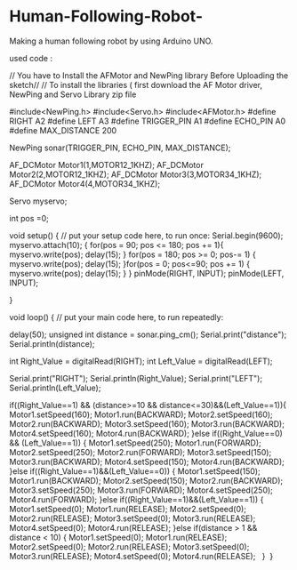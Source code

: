 # Human-Following-Robot-
Making a human following robot by using Arduino UNO.
 
  
  
  used code :
  
  
  
 // You have to Install the AFMotor and NewPing library Before Uploading the sketch//
// To install the libraries ( first download the AF Motor driver, NewPing and Servo Library zip file 

#include<NewPing.h>
#include<Servo.h>
#include<AFMotor.h>
#define RIGHT A2
#define LEFT A3
#define TRIGGER_PIN A1
#define ECHO_PIN A0
#define MAX_DISTANCE 200
  

NewPing sonar(TRIGGER_PIN, ECHO_PIN, MAX_DISTANCE);


AF_DCMotor Motor1(1,MOTOR12_1KHZ);
AF_DCMotor Motor2(2,MOTOR12_1KHZ);
AF_DCMotor Motor3(3,MOTOR34_1KHZ);
AF_DCMotor Motor4(4,MOTOR34_1KHZ);

Servo myservo;
 
int pos =0;

void setup() {
  // put your setup code here, to run once:
  Serial.begin(9600);
myservo.attach(10);
{
for(pos = 90; pos <= 180; pos += 1){
  myservo.write(pos);
  delay(15);
} for(pos = 180; pos >= 0; pos-= 1) {
  myservo.write(pos);
  delay(15);
}for(pos = 0; pos<=90; pos += 1) {
  myservo.write(pos);
  delay(15);
}
}
pinMode(RIGHT, INPUT);
pinMode(LEFT, INPUT);

}

void loop() {
  // put your main code here, to run repeatedly:

  delay(50);
 unsigned int distance = sonar.ping_cm();
Serial.print("distance");
Serial.println(distance);


int Right_Value = digitalRead(RIGHT);
int Left_Value = digitalRead(LEFT);

Serial.print("RIGHT");
Serial.println(Right_Value);
Serial.print("LEFT");
Serial.println(Left_Value);

if((Right_Value==1) && (distance>=10 && distance<=30)&&(Left_Value==1)){
  Motor1.setSpeed(160);
  Motor1.run(BACKWARD);
  Motor2.setSpeed(160);
  Motor2.run(BACKWARD);
  Motor3.setSpeed(160);
  Motor3.run(BACKWARD);
  Motor4.setSpeed(160);
  Motor4.run(BACKWARD);
}else if((Right_Value==0) && (Left_Value==1)) {
  Motor1.setSpeed(250);
  Motor1.run(FORWARD);
  Motor2.setSpeed(250);
  Motor2.run(FORWARD);
  Motor3.setSpeed(150);
  Motor3.run(BACKWARD);
  Motor4.setSpeed(150);
  Motor4.run(BACKWARD);
}else if((Right_Value==1)&&(Left_Value==0)) {
  Motor1.setSpeed(150);
  Motor1.run(BACKWARD);
  Motor2.setSpeed(150);
  Motor2.run(BACKWARD);
  Motor3.setSpeed(250);
  Motor3.run(FORWARD);
  Motor4.setSpeed(250);
  Motor4.run(FORWARD);
}else if((Right_Value==1)&&(Left_Value==1)) {
  Motor1.setSpeed(0);
  Motor1.run(RELEASE);
  Motor2.setSpeed(0);
  Motor2.run(RELEASE);
  Motor3.setSpeed(0);
  Motor3.run(RELEASE);
  Motor4.setSpeed(0);
  Motor4.run(RELEASE);
}else if(distance > 1 && distance < 10) {
  Motor1.setSpeed(0);
  Motor1.run(RELEASE);
  Motor2.setSpeed(0);
  Motor2.run(RELEASE);
  Motor3.setSpeed(0);
  Motor3.run(RELEASE);
  Motor4.setSpeed(0);
  Motor4.run(RELEASE);
  }
 }
